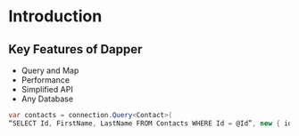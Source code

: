 # Introduction

## Key Features of Dapper

- Query and Map
- Performance
- Simplified API
- Any Database

```cs
var contacts = connection.Query<Contact>(
“SELECT Id, FirstName, LastName FROM Contacts WHERE Id = @Id”, new { id });
```